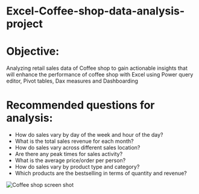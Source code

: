 # Excel-Coffee-shop-data-analysis-project

# Objective:  
Analyzing retail sales data of Coffee shop to gain actionable insights that will enhance the performance of coffee shop with Excel using Power query editor, Pivot tables, Dax measures and Dashboarding


# Recommended questions for analysis: 
* 	How do sales vary by day of the week and hour of the day?
* 	What is the total sales revenue for each month?
* 	How do sales vary across different sales location?
* 	Are there any peak times for sales activity?
* 	What is the average price/order per person?
* 	How do sales vary by product type and category?
* 	Which products are the bestselling in terms of quantity and revenue?





![Coffee shop screen shot](https://github.com/niltut/Excel-data-analysis-project/assets/167008575/0bcf4a35-04df-4c34-b58a-4f9c6a4e6ebc)
